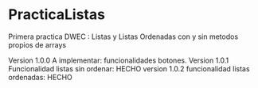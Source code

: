 # PracticaListas
Primera practica DWEC : Listas y Listas Ordenadas con y sin metodos propios de arrays

Version 1.0.0
A implementar: funcionalidades botones.
Version 1.0.1
Funcionalidad listas sin ordenar: HECHO
version 1.0.2
funcionalidad listas ordenadas: HECHO 
